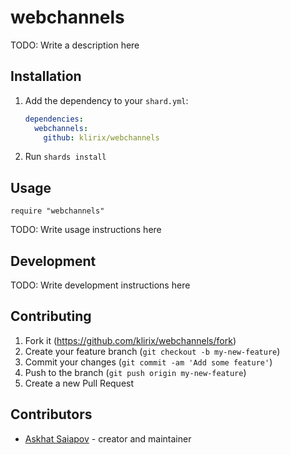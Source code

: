 # webchannels

TODO: Write a description here

## Installation

1. Add the dependency to your `shard.yml`:

   ```yaml
   dependencies:
     webchannels:
       github: klirix/webchannels
   ```

2. Run `shards install`

## Usage

```crystal
require "webchannels"
```

TODO: Write usage instructions here

## Development

TODO: Write development instructions here

## Contributing

1. Fork it (<https://github.com/klirix/webchannels/fork>)
2. Create your feature branch (`git checkout -b my-new-feature`)
3. Commit your changes (`git commit -am 'Add some feature'`)
4. Push to the branch (`git push origin my-new-feature`)
5. Create a new Pull Request

## Contributors

- [Askhat Saiapov](https://github.com/klirix) - creator and maintainer
